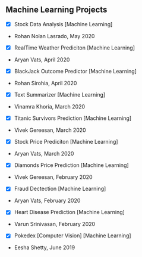 ## Machine Learning Projects

- [x] Stock Data Analysis [Machine Learning]
- Rohan Nolan Lasrado, May 2020

- [x] RealTime Weather Prediciton [Machine Learning]
- Aryan Vats, April 2020

- [x] BlackJack Outcome Predictor [Machine Learning]
- Rohan Sirohia, April 2020

- [x] Text Summarizer [Machine Learning]
- Vinamra Khoria,  March 2020

- [x] Titanic Survivors Prediction [Machine Learning]
- Vivek Gereesan, March 2020

- [x] Stock Price Prediciton [Machine Learning]
- Aryan Vats, March 2020

- [x] Diamonds Price Prediction [Machine Learning]
- Vivek Gereesan, February 2020

- [x] Fraud Dectection [Machine Learning]
- Aryan Vats, February 2020

- [x] Heart Disease Prediction [Machine Learning]
- Varun Srinivasan, February 2020

- [x]  Pokedex [Computer Vision] [Machine Learning]
- Eesha Shetty, June 2019
